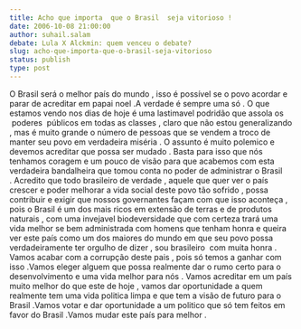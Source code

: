 ```yaml
---
title: Acho que importa  que o Brasil  seja vitorioso !
date: 2006-10-08 21:00:00
author: suhail.salam
debate: Lula X Alckmin: quem venceu o debate?
slug: acho-que-importa-que-o-brasil-seja-vitorioso
status: publish 
type: post
---
```


O Brasil será o melhor país do mundo , isso é possível se o povo acordar e parar de acreditar em papai noel .A verdade é sempre uma só . O que estamos vendo nos dias de hoje é uma lastimavel podridão que assola os  poderes  públicos em todas as classes , claro que não estou generalizando , mas é muito grande o número de pessoas que se vendem a troco de manter seu povo em verdadeira miséria . O assunto é muito polemico e devemos acreditar que possa ser mudado . Basta para isso que nós tenhamos coragem e um pouco de visão para que acabemos com esta verdadeira bandalheira que tomou conta no poder de administrar o Brasil . Acredito que todo brasileiro de verdade , aquele que quer ver o país crescer e poder melhorar a vida social deste povo tão sofrido , possa contribuir e exigir que nossos governantes façam com que isso aconteça , pois o Brasil é um dos mais ricos em extensão de terras e de produtos naturais , com uma invejavel biodeversidade que com certeza trará uma vida melhor se bem administrada com homens que tenham honra e queira ver este país como um dos maiores do mundo em que seu povo possa verdadeiramente ter orgulho de dizer , sou brasileiro  com muita honra . Vamos acabar com a corrupção deste pais , pois só temos a ganhar com isso .Vamos eleger alguem que possa realmente dar o rumo certo para o desenvolvimento e uma vida melhor para nós . Vamos acreditar em um país muito melhor do que este de hoje , vamos dar oportunidade a quem realmente tem uma vida politica limpa e que tem a visão de futuro para o Brasil .Vamos votar e dar oportunidade a um politico que só tem feitos em favor do Brasil .Vamos mudar este país para melhor .


 


 


